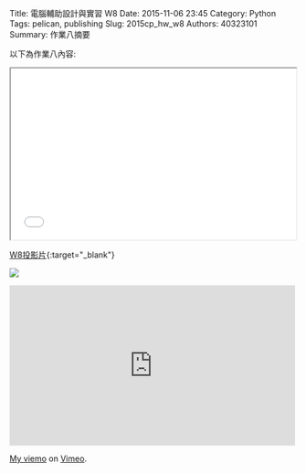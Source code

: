 Title: 電腦輔助設計與實習  W8
Date: 2015-11-06 23:45
Category: Python
Tags: pelican, publishing
Slug: 2015cp_hw_w8
Authors: 40323101
Summary: 作業八摘要

以下為作業八內容:

<iframe src="40323101_cp_w8_p.html" width="500" height="300"></iframe>

[W8投影片](40323101_cp_w8_p.html){:target="_blank"}





<img src="https://copy.com/l0IQLHjzpmkvKRYi"></img>



<iframe src="https://player.vimeo.com/video/144889041" width="500" height="281" frameborder="0" webkitallowfullscreen mozallowfullscreen allowfullscreen></iframe> <p><a href="https://vimeo.com/144889041">My  viemo</a> on <a href="https://vimeo.com/home/myvideos">Vimeo</a>.</p>